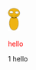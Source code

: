 <img src="leaf.svg" width="25"/>
<link rel="stylesheet" href="./a.css">



<img src="" width="25" onClick = "javascript:alert('a')"/>



<p style = 'color: red'>hello</p>1
hello
